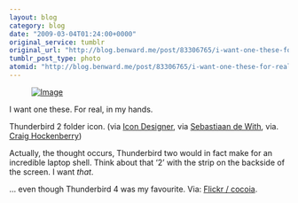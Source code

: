 ```yaml
---
layout: blog
category: blog
date: "2009-03-04T01:24:00+0000"
original_service: tumblr
original_url: "http://blog.benward.me/post/83306765/i-want-one-these-for-real-in-my"
tumblr_post_type: photo
atomid: "http://blog.benward.me/post/83306765/i-want-one-these-for-real-in-my"
---
```

<figure class="photo">
  <a href="http://www.flickr.com/photos/cocoia/2435427302/"><img src="http://benward.me/res/tumblr/media/83306765/0.jpg" alt="Image"></a>
</figure>

I want one these. For real, in my hands.

Thunderbird 2 folder icon. (via <a href="http://flickr.com/photos/cocoia">Icon Designer</a>, via [Sebastiaan de With](https://twitter.com/Cocoia/status/1276366544), via. [Craig Hockenberry](https://twitter.com/chockenberry/status/1276418923))

Actually, the thought occurs, Thunderbird two would in fact make for an incredible laptop shell. Think about that ‘2’ with the strip on the backside of the screen. I want _that_.

… even though Thunderbird 4 was my favourite.
Via: [Flickr &#x2F; cocoia](http://www.flickr.com/photos/cocoia/2435427302/).